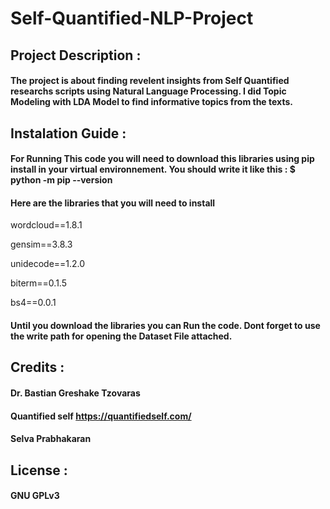 # Self-Quantified-NLP-Project

## Project Description :
#### The project is about finding revelent insights from Self Quantified researchs scripts using Natural Language Processing. I did Topic Modeling with LDA Model to find informative topics from the texts.

## Instalation Guide : 
#### For Running This code you will need to download this libraries using pip install in your virtual environnement.  You should write it like this :        $ python -m pip --version
#### Here are the libraries that you will need to install  

wordcloud==1.8.1

gensim==3.8.3

unidecode==1.2.0

biterm==0.1.5

bs4==0.0.1

#### Until you download the libraries you can Run the code. Dont forget to use the write path for opening the Dataset File attached.

## Credits : 
#### Dr. Bastian Greshake Tzovaras
#### Quantified self https://quantifiedself.com/
#### Selva Prabhakaran 

## License : 
#### GNU GPLv3
